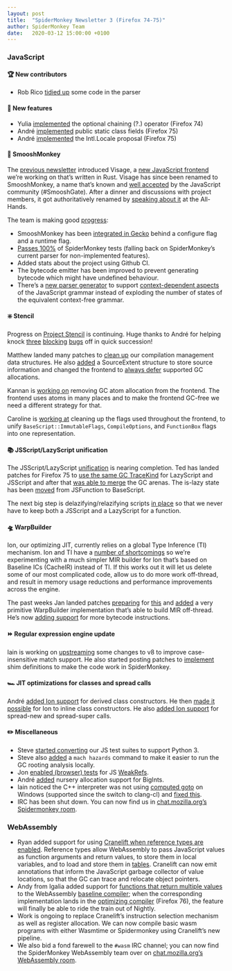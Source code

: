```yaml
---
layout: post
title:  "SpiderMonkey Newsletter 3 (Firefox 74-75)"
author: SpiderMonkey Team
date:   2020-03-12 15:00:00 +0100
---
```

### JavaScript

#### 🏆 New contributors
*   Rob Rico [tidied up](https://bugzilla.mozilla.org/show_bug.cgi?id=1605263) some code in the parser


#### 🎁 New features
*   Yulia [implemented](https://bugzilla.mozilla.org/show_bug.cgi?id=1566143) the optional chaining (?.) operator (Firefox 74)
*   André [implemented](https://bugzilla.mozilla.org/show_bug.cgi?id=1535804) public static class fields (Firefox 75)
*   André [implemented](https://bugzilla.mozilla.org/show_bug.cgi?id=1613713) the Intl.Locale proposal (Firefox 75)


#### 🐒 SmooshMonkey

The [previous newsletter](https://mozilla-spidermonkey.github.io/blog/2020/01/10/newsletter-2.html#project-visage) introduced Visage, a [new JavaScript frontend](https://github.com/mozilla-spidermonkey/jsparagus) we’re working on that’s written in Rust. Visage has since been renamed to SmooshMonkey, a name that’s known and [well accepted](https://github.com/tc39/proposal-flatMap/pull/56) by the JavaScript community (#SmooshGate). After a dinner and discussions with project members, it got authoritatively renamed by [speaking about it](https://docs.google.com/presentation/d/1pY5KQzFmayfZi5eLYI5673UVv9-lzdugbg-kOFpRRf0/edit#slide=id.g6dd8ea1b81_0_17 ) at the All-Hands.

The team is making good [progress](https://github.com/mozilla-spidermonkey/jsparagus/issues/304):
*   SmooshMonkey has been [integrated in Gecko](https://bugzilla.mozilla.org/show_bug.cgi?id=1612515) behind a configure flag and a runtime flag.
*   [Passes 100%](https://github.com/mozilla-spidermonkey/jsparagus/milestone/1?closed=1) of SpiderMonkey tests (falling back on SpiderMonkey’s current parser for non-implemented features).
*   Added stats about the project using Github CI.
*   The bytecode emitter has been improved to prevent generating bytecode which might have undefined behaviour.
*   There’s a [new parser generator](https://github.com/mozilla-spidermonkey/jsparagus/pull/347) to support [context-dependent aspects](https://github.com/mozilla-spidermonkey/jsparagus/issues/359) of the JavaScript grammar instead of exploding the number of states of the equivalent context-free grammar.


#### ❇️ Stencil

Progress on [Project Stencil](https://bugzilla.mozilla.org/show_bug.cgi?id=1601332) is continuing. Huge thanks to André for helping knock [three](https://bugzilla.mozilla.org/show_bug.cgi?id=1619007) [blocking](https://bugzilla.mozilla.org/show_bug.cgi?id=1619010) [bugs](https://bugzilla.mozilla.org/show_bug.cgi?id=1619008) off in quick succession!

Matthew landed many patches to [clean up](https://bugzilla.mozilla.org/show_bug.cgi?id=1611528) our compilation management data structures. He also [added](https://bugzilla.mozilla.org/show_bug.cgi?id=1615728) a SourceExtent structure to store source information and changed the frontend to [always defer](https://bugzilla.mozilla.org/show_bug.cgi?id=1610340) supported GC allocations.

Kannan is [working on](https://bugzilla.mozilla.org/show_bug.cgi?id=1592105) removing GC atom allocation from the frontend. The frontend uses atoms in many places and to make the frontend GC-free we need a different strategy for that.

Caroline is [working at](https://bugzilla.mozilla.org/show_bug.cgi?id=1620776) cleaning up the flags used throughout the frontend, to unify `BaseScript::ImmutableFlags`, `CompileOptions`, and `FunctionBox` flags into one representation.


#### 📚 JSScript/LazyScript unification

The JSScript/LazyScript [unification](https://bugzilla.mozilla.org/show_bug.cgi?id=1529456) is nearing completion. Ted has landed patches for Firefox 75 to [use the same GC TraceKind](https://bugzilla.mozilla.org/show_bug.cgi?id=1615143) for LazyScript and JSScript and after that [was able to merge](https://bugzilla.mozilla.org/show_bug.cgi?id=1615145) the GC arenas. The is-lazy state has been [moved](https://bugzilla.mozilla.org/show_bug.cgi?id=1591600) from JSFunction to BaseScript.

The next big step is delazifying/relazifying scripts [in place](https://bugzilla.mozilla.org/show_bug.cgi?id=1619803) so that we never have to keep both a JSScript and a LazyScript for a function.


#### 🛸 WarpBuilder

Ion, our optimizing JIT, currently relies on a global Type Inference (TI) mechanism. Ion and TI have a [number of shortcomings](https://bugzilla.mozilla.org/show_bug.cgi?id=1613592#c0) so we’re experimenting with a much simpler MIR builder for Ion that’s based on Baseline ICs (CacheIR) instead of TI. If this works out it will let us delete some of our most complicated code, allow us to do more work off-thread, and result in memory usage reductions and performance improvements across the engine.

The past weeks Jan landed patches [preparing](https://bugzilla.mozilla.org/show_bug.cgi?id=1613594) for [this](https://bugzilla.mozilla.org/show_bug.cgi?id=1616188) and [added](https://bugzilla.mozilla.org/show_bug.cgi?id=1617564) a very primitive WarpBuilder implementation that’s able to build MIR off-thread. He’s now [adding support](https://bugzilla.mozilla.org/show_bug.cgi?id=1618198) for more bytecode instructions.


#### ⏩ Regular expression engine update

Iain is working on [upstreaming](https://chromium-review.googlesource.com/c/v8/v8/+/2072858) some changes to v8 to improve case-insensitive match support. He also started posting patches to [implement](https://bugzilla.mozilla.org/show_bug.cgi?id=1620020) shim definitions to make the code work in SpiderMonkey.


#### 🏎 JIT optimizations for classes and spread calls

André [added Ion support](https://bugzilla.mozilla.org/show_bug.cgi?id=1378189) for derived class constructors. He then [made it possible](https://bugzilla.mozilla.org/show_bug.cgi?id=1557765) for Ion to inline class constructors. He also [added Ion support](https://bugzilla.mozilla.org/show_bug.cgi?id=1619343) for spread-new and spread-super calls.


#### ✏️ Miscellaneous
*   Steve [started converting](https://bugzilla.mozilla.org/show_bug.cgi?id=1619475) our JS test suites to support Python 3.
*   Steve also [added](https://bugzilla.mozilla.org/show_bug.cgi?id=1614518) a `mach hazards` command to make it easier to run the GC rooting analysis locally.
*   Jon [enabled (browser) tests](https://bugzilla.mozilla.org/show_bug.cgi?id=1616230) for JS [WeakRefs](https://github.com/tc39/proposal-weakrefs).
*   André [added](https://bugzilla.mozilla.org/show_bug.cgi?id=1530372) nursery allocation support for BigInts.
*   Iain noticed the C++ interpreter was not using [computed goto](https://gcc.gnu.org/onlinedocs/gcc/Labels-as-Values.html) on Windows (supported since the switch to clang-cl) and [fixed this](https://bugzilla.mozilla.org/show_bug.cgi?id=1609229).
*   IRC has been shut down. You can now find us in [chat.mozilla.org’s Spidermonkey room](https://chat.mozilla.org/#/room/#spidermonkey:mozilla.org).


### WebAssembly
*   Ryan added support for using [Cranelift when reference types are enabled](https://bugzilla.mozilla.org/show_bug.cgi?id=1574865).  Reference types allow WebAssembly to pass JavaScript values as function arguments and return values, to store them in local variables, and to load and store them in [tables](https://webassembly.github.io/reference-types/core/syntax/instructions.html#syntax-instr-table).  Cranelift can now emit annotations that inform the JavaScript garbage collector of value locations, so that the GC can trace and relocate object pointers.
*   Andy from Igalia added support for [functions that return multiple values](https://github.com/WebAssembly/multi-value/blob/master/proposals/multi-value/Overview.md) to the WebAssembly [baseline compiler](https://bugzilla.mozilla.org/show_bug.cgi?id=1603140); when the corresponding implementation lands in the [optimizing compiler](https://bugzilla.mozilla.org/show_bug.cgi?id=1607200) (Firefox 76), the feature will finally be able to ride the train out of Nightly.
*   Work is ongoing to replace Cranelift’s instruction selection mechanism as well as register allocation. We can now compile basic wasm programs with either Wasmtime or Spidermonkey using Cranelift’s new pipeline.
*   We also bid a fond farewell to the `#wasm` IRC channel; you can now find the SpiderMonkey WebAssembly team over on [chat.mozilla.org’s WebAssembly room](https://chat.mozilla.org/#/room/#webassembly:mozilla.org).

